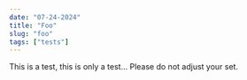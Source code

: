 ```yaml
---
date: "07-24-2024"
title: "Foo"
slug: "foo"
tags: ["tests"]
---
```


This is a test, this is only a test...
Please do not adjust your set.
